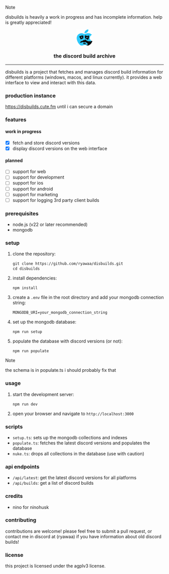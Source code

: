 > [!NOTE]
> disbuilds is heavily a work in progress and has incomplete information. help is greatly appreciated!

<p align="center">
<img align="center" src="./ninohusk.webp" width="50px"  />
</p>
<h3 align="center">the discord build archive</h3>

<hr/>

disbuilds is a project that fetches and manages discord build information for different platforms (windows, macos, and linux currently). it provides a web interface to view and interact with this data.

### production instance

https://disbuilds.cute.fm until i can secure a domain

### features

#### work in progress

- [x] fetch and store discord versions
- [x] display discord versions on the web interface

#### planned

- [ ] support for web
- [ ] support for development
- [ ] support for ios
- [ ] support for android
- [ ] support for marketing
- [ ] support for logging 3rd party client builds

### prerequisites

- node.js (v22 or later recommended)
- mongodb

### setup

1. clone the repository:
   ```
   git clone https://github.com/ryawaa/disbuilds.git
   cd disbuilds
   ```

2. install dependencies:
   ```
   npm install
   ```

3. create a `.env` file in the root directory and add your mongodb connection string:
   ```
   MONGODB_URI=your_mongodb_connection_string
   ```

4. set up the mongodb database:
   ```
   npm run setup
   ```

5. populate the database with discord versions (or not):
   ```
   npm run populate
   ```

> [!NOTE]
> the schema is in populate.ts i should probably fix that

### usage

1. start the development server:
   ```
   npm run dev
   ```

2. open your browser and navigate to `http://localhost:3000`

### scripts

- `setup.ts`: sets up the mongodb collections and indexes
- `populate.ts`: fetches the latest discord versions and populates the database
- `nuke.ts`: drops all collections in the database (use with caution)

### api endpoints

- `/api/latest`: get the latest discord versions for all platforms
- `/api/builds`: get a list of discord builds

### credits

- nino for ninohusk

### contributing

contributions are welcome! please feel free to submit a pull request, or contact me in discord at (ryawaa) if you have information about old discord builds!

### license

this project is licensed under the agplv3 license.
